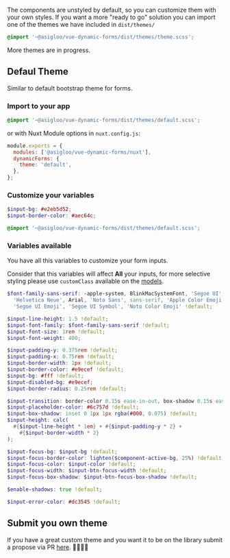 The components are unstyled by default, so you can customize them with your own styles. If you want a more "ready to go" solution you can import one of the themes we have included in `dist/themes/`

```scss
@import '~@asigloo/vue-dynamic-forms/dist/themes/theme.scss';
```

More themes are in progress.

## Defaul Theme

Similar to default bootstrap theme for forms.

### Import to your app

```scss
@import '~@asigloo/vue-dynamic-forms/dist/themes/default.scss';
```

or with Nuxt Module options in `nuxt.config.js`:

```javascript [nuxt.config.js]
module.exports = {
  modules: ['@asigloo/vue-dynamic-forms/nuxt'],
  dynamicForms: {
    theme: 'default',
  },
};
```

### Customize your variables

```scss
$input-bg: #e2eb5d52;
$input-border-color: #aec64c;

@import '~@asigloo/vue-dynamic-forms/dist/themes/default.scss';
```

### Variables available

You have all this variables to customize your form inputs.

Consider that this variables will affect **All** your inputs, for more selective styling please use `customClass` available on the [models](./models.md).

```scss
$font-family-sans-serif: -apple-system, BlinkMacSystemFont, 'Segoe UI', Roboto,
  'Helvetica Neue', Arial, 'Noto Sans', sans-serif, 'Apple Color Emoji',
  'Segoe UI Emoji', 'Segoe UI Symbol', 'Noto Color Emoji' !default;

$input-line-height: 1.5 !default;
$input-font-family: $font-family-sans-serif !default;
$input-font-size: 1rem !default;
$input-font-weight: 400;

$input-padding-y: 0.375rem !default;
$input-padding-x: 0.75rem !default;
$input-border-width: 1px !default;
$input-border-color: #e9ecef !default;
$input-bg: #fff !default;
$input-disabled-bg: #e9ecef;
$input-border-radius: 0.25rem !default;

$input-transition: border-color 0.15s ease-in-out, box-shadow 0.15s ease-in-out !default;
$input-placeholder-color: #6c757d !default;
$input-box-shadow: inset 0 1px 1px rgba(#000, 0.075) !default;
$input-height: calc(
  #{$input-line-height * 1em} + #{$input-padding-y * 2} +
    #{$input-border-width * 2}
);

$input-focus-bg: $input-bg !default;
$input-focus-border-color: lighten($component-active-bg, 25%) !default;
$input-focus-color: $input-color !default;
$input-focus-width: $input-btn-focus-width !default;
$input-focus-box-shadow: $input-btn-focus-box-shadow !default;

$enable-shadows: true !default;

$input-error-color: #dc3545 !default;
```

## Submit you own theme

If you have a great custom theme and you want it to be on the library submit a propose via PR [here](https://github.com/alvarosaburido/vue-dynamic-forms/pulls). 👩‍🎤👨‍🎤
